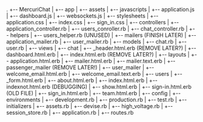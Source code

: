 .
+-- MercuriChat
|   +-- app
|   	+-- assets
|   		+-- javascripts
|   			+-- application.js
|   			+-- dashboard.js
|   			+-- websockets.js
|			+-- stylesheets
|   			+-- application.css
|   			+-- index.css
|   			+-- sign_in.css
|   	+-- controllers
|			+-- application_controller.rb
|			+-- users_conroller.rb
|			+-- chat_controller.rb
|   	+-- helpers
|			+-- users_helper.rb (UNUSED)
|   	+-- mailers (FINISH LATER)
|			+-- application_mailer.rb
|			+-- user_mailer.rb
|   	+-- models
|			+-- chat.rb
|			+-- user.rb
|   	+-- views
|   		+-- chat
|   			+-- _header.html.erb (REMOVE LATER?)
|   			+-- dashboard.html.erb
|   			+-- index.html.erb (REMOVE LATER?)
|   		+-- layouts
|   			+-- application.html.erb
|   			+-- mailer.html.erb
|   			+-- mailer.text.erb
|   		+-- passenger_mailer (REMOVE LATER!)
|   		+-- user_mailer
|   			+-- welcome_email.html.erb
|   			+-- welcome_email.text.erb
|   		+-- users
|   			+-- _form.html.erb
|   			+-- about.html.erb
|   			+-- index.html.erb
|   			+-- indexnot.html.erb (DEBUGGING)
|   			+-- show.html.erb
|   			+-- sign-in.html.erb  (OLD FILE)
|   			+-- sign_in.html.erb
|   			+-- team.html.erb
|   +-- config
|   	+-- environments
|   		+-- development.rb
|   		+-- production.rb
|   		+-- test.rb
|   	+-- initializers
|   		+-- assets.rb
|   		+-- devise.rb
|   		+-- high_voltage.rb
|   		+-- session_store.rb
|   	+-- application.rb
|   	+-- routes.rb

